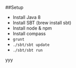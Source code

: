 
##Setup

* Install Java 8
* Install SBT (brew install sbt)
* Install node & npm
* Install compass
* `grunt`
* `./sbt/sbt update`
* `./sbt/sbt run`


yyy
